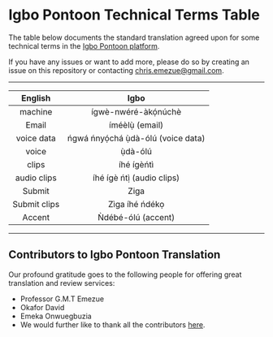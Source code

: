 # Igbo Pontoon Technical Terms Table

The table below documents the standard translation agreed upon for some technical terms in the [Igbo Pontoon platform](https://pontoon.mozilla.org/ig/common-voice/).

If you have any issues or want to add more, please do so by creating an issue on this repository or contacting chris.emezue@gmail.com.
____

|      English      | Igbo |
|:---------------:|:----------------:|
| machine   |           ígwè-nwéré-àkọ́núchè       |
| Email     | íméèlụ̀ (email)        |
| voice data | ńgwá ńnyọ́chá ụ̀dà-ólú (voice data)         |
| voice    | ụ̀dà-ólú         |
| clips | íhé ígèńtì |
| audio clips |  íhé ígè ńtị̀ (audio clips) |
|Submit | Ziga |
| Submit clips | Zìga íhé ńdékọ |
| Accent | Ǹdébé-ólú (accent) |

____
## Contributors to Igbo Pontoon Translation
Our profound gratitude goes to the following people for offering great translation and review services:
- Professor G.M.T Emezue
- Okafor David
- Emeka Onwuegbuzia
- We would further like to thank all the contributors [here](https://pontoon.mozilla.org/ig/common-voice/contributors/).